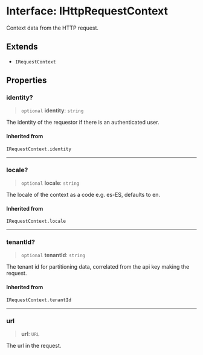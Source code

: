 # Interface: IHttpRequestContext

Context data from the HTTP request.

## Extends

- `IRequestContext`

## Properties

### identity?

> `optional` **identity**: `string`

The identity of the requestor if there is an authenticated user.

#### Inherited from

`IRequestContext.identity`

***

### locale?

> `optional` **locale**: `string`

The locale of the context as a code e.g. es-ES, defaults to en.

#### Inherited from

`IRequestContext.locale`

***

### tenantId?

> `optional` **tenantId**: `string`

The tenant id for partitioning data, correlated from the api key making the request.

#### Inherited from

`IRequestContext.tenantId`

***

### url

> **url**: `URL`

The url in the request.
